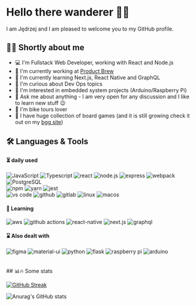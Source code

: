 # Hello there wanderer 👋🏼
I am Jędrzej and I am pleased to welcome you to my GitHub profile.

## 👨‍💻 Shortly about me
- 💻 I'm Fullstack Web Developer, working with React and Node.js
- 🏢 I'm currently working at [Product Brew](https://productbrew.com/)
- 🌱 I'm currently learning Next.js, React Native and GraphQL
- 🤔 I'm curious about Dev Ops topics
- 🤖 I'm interested in embedded system projects (Arduino/Raspberry Pi)
- 💬 Ask me about anything - I am very open for any discussion and I like to learn new stuff 😉
- 🚴 I'm bike tours lover
- 🎲 I have huge collection of board games (and it is still growing check it out on my [bgg site](https://boardgamegeek.com/collection/user/Je3yk))

## 🛠️ Languages & Tools
#### ⏳ daily used
<div>
  <img src="https://img.shields.io/badge/JavaScript-323330?style=for-the-badge&logo=javascript&logoColor=F7DF1E" alt="JavaScript" title="JavaScript" />
  <img src="https://img.shields.io/badge/TypeScript-007ACC?style=for-the-badge&logo=typescript&logoColor=white" alt="Typescript" title="Typescript" />
  <img src="https://img.shields.io/badge/React-20232A?style=for-the-badge&logo=react&logoColor=61DAFB" alt="react" title="React" />
  <img src="https://img.shields.io/badge/Node.js-339933?style=for-the-badge&logo=nodedotjs&logoColor=white" alt="node.js" title="Node.js" />
  <img src="https://img.shields.io/badge/Express.js-000000?style=for-the-badge&logo=express&logoColor=white" alt="express" title="Express" />
  <img src="https://img.shields.io/badge/Webpack-8DD6F9?style=for-the-badge&logo=Webpack&logoColor=white" alt="webpack" title="webpack" />
  </br>
  <img src="https://img.shields.io/badge/PostgreSQL-316192?style=for-the-badge&logo=postgresql&logoColor=white" alt="PostgreSQL" title="PostgreSQL"/>
  </br>
  <img src="https://img.shields.io/badge/npm-CB3837?style=for-the-badge&logo=npm&logoColor=white" alt="npm" title="npm"/>
  <img src="https://img.shields.io/badge/Yarn-2C8EBB?style=for-the-badge&logo=yarn&logoColor=white" alt="yarn" title="yarn"/>
  <img src="https://img.shields.io/badge/Jest-C21325?style=for-the-badge&logo=jest&logoColor=white" alt="jest" title="Jest" />
  </br>
  <img src="https://img.shields.io/badge/VSCode-0078D4?style=for-the-badge&logo=visual%20studio%20code&logoColor=white" alt="vs code" title="VS Code"/>
  <img src="https://img.shields.io/badge/GitHub-100000?style=for-the-badge&logo=github&logoColor=white" alt="github" title="github" />
  <img src="https://img.shields.io/badge/GitLab-330F63?style=for-the-badge&logo=gitlab&logoColor=white" alt="gitlab" title="gitlab" />
  <img src="https://img.shields.io/badge/Linux-FCC624?style=for-the-badge&logo=linux&logoColor=black" alt="linux" title="linux" />
  <img src="https://img.shields.io/badge/mac%20os-000000?style=for-the-badge&logo=apple&logoColor=white" alt="macos" title="macos" />
  </br>
</div>

#### 🌱 Learning
<div>
  <img src="https://img.shields.io/badge/Amazon_AWS-FF9900?style=for-the-badge&logo=amazonaws&logoColor=white" alt="aws" title="aws" />
  <img src="https://img.shields.io/badge/Github%20Actions-282a2e?style=for-the-badge&logo=githubactions&logoColor=367cfe" alt="github actions" title="github actions" />
  <img src="https://img.shields.io/badge/React_Native-20232A?style=for-the-badge&logo=react&logoColor=61DAF" alt="react-native" title="react native" />
  <img src="https://img.shields.io/badge/next.js-000000?style=for-the-badge&logo=nextdotjs&logoColor=white" alt="next.js" title="next.js" />
  <img src="https://img.shields.io/badge/GraphQl-E10098?style=for-the-badge&logo=graphql&logoColor=white" alt="graphql" title="GraphQL" />
</div>
                                  
#### ⌛ Also dealt with
<div>
  <img src="https://img.shields.io/badge/Figma-F24E1E?style=for-the-badge&logo=figma&logoColor=white" alt="figma" title="figma" />
  <img src="https://img.shields.io/badge/Material%20UI-007FFF?style=for-the-badge&logo=mui&logoColor=white" alt="material-ui" title="Material UI" />
  <img src="https://img.shields.io/badge/Python-FFD43B?style=for-the-badge&logo=python&logoColor=blue" alt="python" title="python" />
  <img src="https://img.shields.io/badge/Flask-000000?style=for-the-badge&logo=flask&logoColor=white" alt="flask" title="flask" />
  <img src="https://img.shields.io/badge/Raspberry%20Pi-A22846?style=for-the-badge&logo=Raspberry%20Pi&logoColor=white" alt="raspberry pi" title="raspberry pi" />
  <img src="https://img.shields.io/badge/Arduino-00979D?style=for-the-badge&logo=Arduino&logoColor=white" alt="arduino" title="arduino" />
</div>
</br>
</br>
## 📊🔥 Some stats

[![GitHub Streak](https://streak-stats.demolab.com?user=je3yk&theme=dark&hide_border=true&date_format=j%20M%5B%20Y%5D&exclude_days=Sun%2CSat)](https://git.io/streak-stats)

![Anurag's GitHub stats](https://github-readme-stats.vercel.app/api?username=je3yk&count_private=true&theme=dark&show_icons=true)

